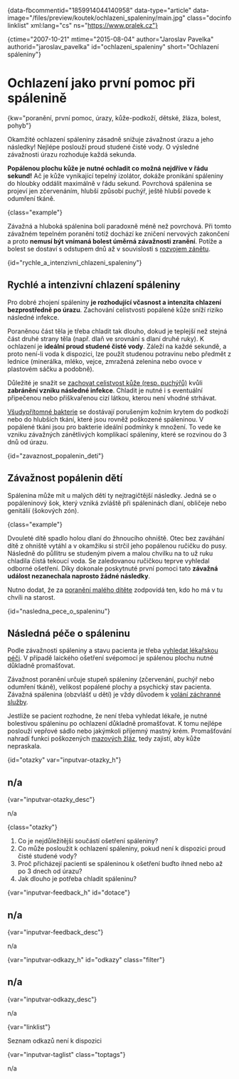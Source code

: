 
{data-fbcommentid="1859914044140958" data-type="article" data-image="/files/preview/koutek/ochlazeni_spaleniny/main.jpg" class="docinfo linklist" xml:lang="cs" ns="https://www.pralek.cz"}

{ctime="2007-10-21" mtime="2015-08-04" author="Jaroslav Pavelka" authorid="jaroslav\_pavelka" id="ochlazeni\_spaleniny" short="Ochlazení spáleniny"}

# Ochlazení jako první pomoc při spálenině

<!-- generated attribute kw by user_udpatekw.sh on 2020-01-15, do not edit -->

{kw="poranění, první pomoc, úrazy, kůže-podkoží, dětské, žláza, bolest, pohyb"}

Okamžité ochlazení spáleniny zásadně snižuje závažnost úrazu a jeho následky! Nejlépe poslouží proud studené čisté vody. O výsledné závažnosti úrazu rozhoduje každá sekunda.

**Popálenou plochu kůže je nutné ochladit co možná nejdříve v řádu sekund!** Ač je kůže vynikající tepelný izolátor, dokáže pronikání spáleniny do hloubky oddálit maximálně v řádu sekund. Povrchová spálenina se projeví jen zčervenáním, hlubší způsobí puchýř, ještě hlubší povede k odumření tkáně.

{class="example"}

Závažná a hluboká spálenina bolí paradoxně méně než povrchová. Při tomto závažném tepelném poranění totiž dochází ke zničení nervových zakončení a proto **nemusí být vnímaná bolest úměrná závažnosti zranění**. Potíže a bolest se dostaví s odstupem dnů až v souvislosti s [rozvojem zánětu][1].

{id="rychle\_a\_intenzivni\_chlazeni\_spaleniny"}

## Rychlé a intenzivní chlazení spáleniny

Pro dobré zhojení spáleniny **je rozhodující včasnost a intenzita chlazení bezprostředně po úrazu**. Zachování celistvosti popálené kůže sníží riziko následné infekce.

Poraněnou část těla je třeba chladit tak dlouho, dokud je teplejší než stejná část druhé strany těla (např. dlaň ve srovnání s dlaní druhé ruky). K ochlazení je **ideální proud studené čisté vody**. Záleží na každé sekundě, a proto není-li voda k dispozici, lze použít studenou potravinu nebo předmět z lednice (minerálka, mléko, vejce, zmražená zelenina nebo ovoce v plastovém sáčku a podobně).

Důležité je snažit se [zachovat celistvost kůže (resp. puchýřů)][2] kvůli **zabránění vzniku následné infekce**. Chladit je nutné i s eventuální připečenou nebo přiškvařenou cizí látkou, kterou není vhodné strhávat.

[Všudypřítomné bakterie][3] se dostávají porušeným kožním krytem do podkoží nebo do hlubších tkání, které jsou rovněž poškozené spáleninou. V popálené tkáni jsou pro bakterie ideální podmínky k množení. To vede ke vzniku závažných zánětlivých komplikací spáleniny, které se rozvinou do 3 dnů od úrazu.

{id="zavaznost\_popalenin\_deti"}

## Závažnost popálenin dětí

Spálenina může mít u malých dětí ty nejtragičtější následky. Jedná se o popáleninový šok, který vzniká zvláště při spáleninách dlaní, obličeje nebo genitálií (šokových zón).

{class="example"}

Dvouleté dítě spadlo holou dlaní do žhnoucího ohniště. Otec bez zaváhání dítě z ohniště vytáhl a v okamžiku si strčil jeho popálenou ručičku do pusy. Následně do půllitru se studeným pivem a malou chvilku na to už ruku chladila čistá tekoucí voda. Se zaledovanou ručičkou teprve vyhledal odborné ošetření. Díky dokonale poskytnuté první pomoci tato **závažná událost nezanechala naprosto žádné následky**.

Nutno dodat, že za [poranění malého dítěte][4] zodpovídá ten, kdo ho má v tu chvíli na starost.

{id="nasledna\_pece\_o_spaleninu"}

## Následná péče o spáleninu

Podle závažnosti spáleniny a stavu pacienta je třeba [vyhledat lékařskou péči][5]. V případě laického ošetření svépomocí je spálenou plochu nutné důkladně promašťovat.

Závažnost poranění určuje stupeň spáleniny (zčervenání, puchýř nebo odumření tkáně), velikost popálené plochy a psychický stav pacienta. Závažná spálenina (obzvlášť u dětí) je vždy důvodem k [volání záchranné služby][6].

Jestliže se pacient rozhodne, že není třeba vyhledat lékaře, je nutné bolestivou spáleninu po ochlazení důkladně promašťovat. K tomu nejlépe poslouží vepřové sádlo nebo jakýmkoli příjemný mastný krém. Promašťování nahradí funkci poškozených [mazových žláz][7], tedy zajistí, aby kůže nepraskala.

{id="otazky" var="inputvar-otazky_h"}

## n/a

{var="inputvar-otazky_desc"}

n/a

{class="otazky"}

  1. Co je nejdůležitější součástí ošetření spáleniny?
  2. Co může posloužit k ochlazení spáleniny, pokud není k dispozici proud čisté studené vody?
  3. Proč přicházejí pacienti se spáleninou k ošetření buďto ihned nebo až po 3 dnech od úrazu?
  4. Jak dlouho je potřeba chladit spáleninu?

{var="inputvar-feedback_h" id="dotace"}

## n/a

{var="inputvar-feedback_desc"}

n/a

{var="inputvar-odkazy_h" id="odkazy" class="filter"}

## n/a

{var="inputvar-odkazy_desc"}

n/a

{var="linklist"}

Seznam odkazů není k dispozici

{var="inputvar-taglist" class="toptags"}

n/a

 [1]: lecba_zanetu
 [2]: puchyr_mozol_kuri_oko
 [3]: mikroorganizmy
 [4]: urazy_deti
 [5]: nalehavost_lekarskeho_vysetreni
 [6]: rychla_lekarska_pomoc
 [7]: akne

